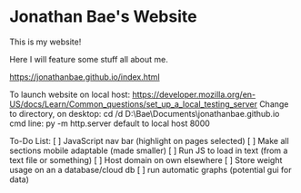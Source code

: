# Jonathan Bae's Website

This is my website!

Here I will feature some stuff all about me.

https://jonathanbae.github.io/index.html

To launch website on local host: https://developer.mozilla.org/en-US/docs/Learn/Common_questions/set_up_a_local_testing_server
Change to directory, on desktop:
cd /d D:\Bae\Documents\jonathanbae.github.io
cmd line: py -m http.server
default to local host 8000

To-Do List:
[ ] JavaScript nav bar (highlight on pages selected)
[ ] Make all sections mobile adaptable (made smaller)
[ ] Run JS to load in text (from a text file or something)
[ ] Host domain on own elsewhere
[ ] Store weight usage on an a database/cloud db
    [ ] run automatic graphs (potential gui for data)
